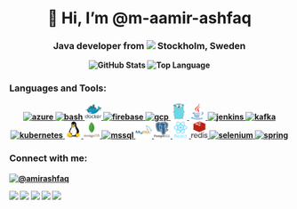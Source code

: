 <h1 style="text-align:center;">👋 Hi, I’m @m-aamir-ashfaq</h1>
<h3 style="text-align:center;">Java developer from <img src="https://cdn-icons-png.flaticon.com/512/197/197564.png" width="13"/> <b>Stockholm, Sweden</h3>
<p style="text-align:center;"> 

[//]: # (<a href="#">)

[//]: # (<img src="https://github-profile-trophy.vercel.app/?username=m-aamir-ashfaq&theme=nord" alt="m-aamir-ashfaq" />)

[//]: # (</a> </p>)

<div style="text-align:center;">
   <img height="160" alt = "GitHub Stats" src="
      https://test3-sepia-chi.vercel.app/api?username=m-aamir-ashfaq&theme=nord&show_icons=true&hide=issues&hide_border=true&count_private=true">
   <img height="160" alt = "Top Language" src="https://github-readme-stats.vercel.app/api/top-langs/?username=m-aamir-ashfaq&theme=nord&hide=html,&hide_border=true&count_private=true">
</div>

<h3 align="left">Languages and Tools:</h3>
<p style="text-align:center;"> 
   <a href="https://azure.microsoft.com/en-in/" target="_blank" rel="noreferrer"> <img src="https://www.vectorlogo.zone/logos/microsoft_azure/microsoft_azure-icon.svg" alt="azure" width="30" height="30"/> </a> <a href="https://www.gnu.org/software/bash/" target="_blank" rel="noreferrer"> <img src="https://www.vectorlogo.zone/logos/gnu_bash/gnu_bash-icon.svg" alt="bash" width="30" height="30"/> </a> <a href="https://www.docker.com/" target="_blank" rel="noreferrer"> <img src="https://raw.githubusercontent.com/devicons/devicon/master/icons/docker/docker-original-wordmark.svg" alt="docker" width="30" height="30"/> </a> <a href="https://firebase.google.com/" target="_blank" rel="noreferrer"> <img src="https://www.vectorlogo.zone/logos/firebase/firebase-icon.svg" alt="firebase" width="30" height="30"/> </a> <a href="https://cloud.google.com" target="_blank" rel="noreferrer"> <img src="https://www.vectorlogo.zone/logos/google_cloud/google_cloud-icon.svg" alt="gcp" width="30" height="30"/> </a> <a href="https://golang.org" target="_blank" rel="noreferrer"> <img src="https://raw.githubusercontent.com/devicons/devicon/master/icons/go/go-original.svg" alt="go" width="30" height="30"/> </a> <a href="https://www.java.com" target="_blank" rel="noreferrer"> <img src="https://raw.githubusercontent.com/devicons/devicon/master/icons/java/java-original.svg" alt="java" width="30" height="30"/> </a> <a href="https://www.jenkins.io" target="_blank" rel="noreferrer"> <img src="https://www.vectorlogo.zone/logos/jenkins/jenkins-icon.svg" alt="jenkins" width="30" height="30"/> </a> <a href="https://kafka.apache.org/" target="_blank" rel="noreferrer"> <img src="https://www.vectorlogo.zone/logos/apache_kafka/apache_kafka-icon.svg" alt="kafka" width="30" height="30"/> </a> <a href="https://kubernetes.io" target="_blank" rel="noreferrer"> <img src="https://www.vectorlogo.zone/logos/kubernetes/kubernetes-icon.svg" alt="kubernetes" width="30" height="30"/> </a> <a href="https://www.linux.org/" target="_blank" rel="noreferrer"> <img src="https://raw.githubusercontent.com/devicons/devicon/master/icons/linux/linux-original.svg" alt="linux" width="30" height="30"/> </a> <a href="https://www.mongodb.com/" target="_blank" rel="noreferrer"> <img src="https://raw.githubusercontent.com/devicons/devicon/master/icons/mongodb/mongodb-original-wordmark.svg" alt="mongodb" width="30" height="30"/> </a> <a href="https://www.microsoft.com/en-us/sql-server" target="_blank" rel="noreferrer"> <img src="https://www.svgrepo.com/show/303229/microsoft-sql-server-logo.svg" alt="mssql" width="30" height="30"/> </a> <a href="https://www.mysql.com/" target="_blank" rel="noreferrer"> <img src="https://raw.githubusercontent.com/devicons/devicon/master/icons/mysql/mysql-original-wordmark.svg" alt="mysql" width="30" height="30"/> </a> <a href="https://www.postgresql.org" target="_blank" rel="noreferrer"> <img src="https://raw.githubusercontent.com/devicons/devicon/master/icons/postgresql/postgresql-original-wordmark.svg" alt="postgresql" width="30" height="30"/> </a> <a href="https://reactjs.org/" target="_blank" rel="noreferrer"> <img src="https://raw.githubusercontent.com/devicons/devicon/master/icons/react/react-original-wordmark.svg" alt="react" width="30" height="30"/> </a> <a href="https://redis.io" target="_blank" rel="noreferrer"> <img src="https://raw.githubusercontent.com/devicons/devicon/master/icons/redis/redis-original-wordmark.svg" alt="redis" width="30" height="30"/> </a> <a href="https://www.selenium.dev" target="_blank" rel="noreferrer"> <img src="https://raw.githubusercontent.com/detain/svg-logos/780f25886640cef088af994181646db2f6b1a3f8/svg/selenium-logo.svg" alt="selenium" width="30" height="30"/> </a> <a href="https://spring.io/" target="_blank" rel="noreferrer"> <img src="https://www.vectorlogo.zone/logos/springio/springio-icon.svg" alt="spring" width="30" height="30"/> </a> 
</p>



<h3 align="left">Connect with me:</h3>
<a href="https://twitter.com/@amirashfaq" target="blank"><img align="center" src="https://raw.githubusercontent.com/rahuldkjain/github-profile-readme-generator/master/src/images/icons/Social/twitter.svg" alt="@amirashfaq" height="30" width="40" /></a>


<p>
<a href="#"><img src="https://visitor-badge-reloaded.herokuapp.com/badge?page_id=m-aamir-ashfaq&color=00cf00"></a>
<a href="#"><img src="https://img.shields.io/badge/Java-Expert-yellowgreen.svg"></a>
<a href="#"><img src="https://img.shields.io/badge/TDD-Advocate-blue.svg"></a>
<a href="#"><img src="https://img.shields.io/badge/Clean%20Code-Evangelist-_.svg"></a>
<a href="https://www.linkedin.com/in/amir-ashfaq/"><img src="https://img.shields.io/badge/LinkedIn-Amir--Ashfaq-0073B1"></a>
</p>
